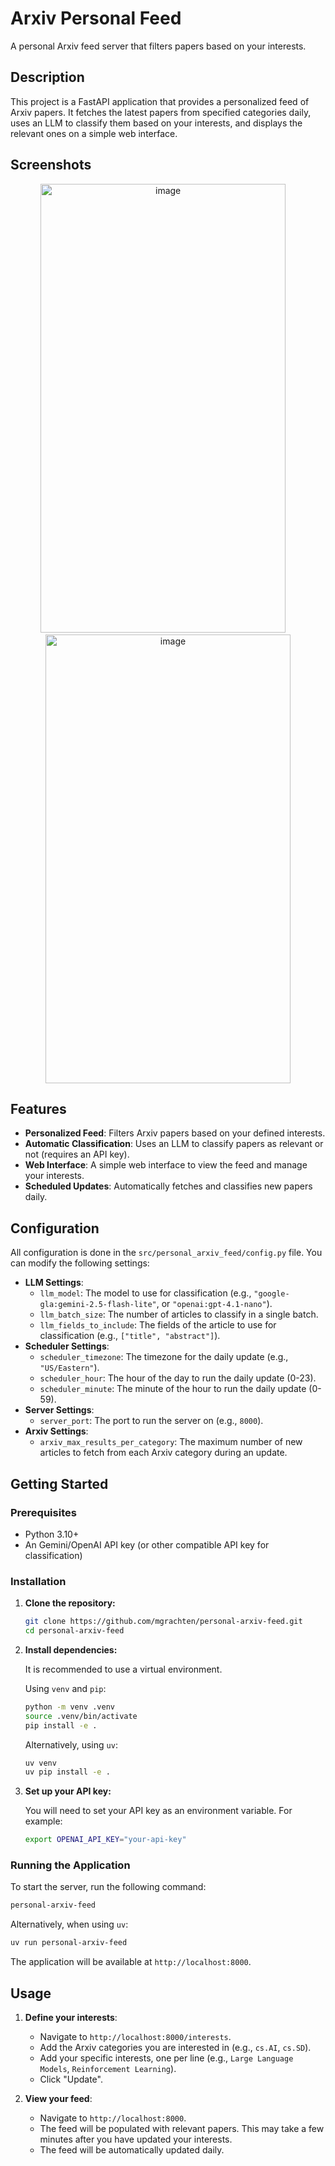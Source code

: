 # Arxiv Personal Feed

A personal Arxiv feed server that filters papers based on your interests.

## Description

This project is a FastAPI application that provides a personalized feed of Arxiv papers. It fetches the latest papers from specified categories daily, uses an LLM to classify them based on your interests, and displays the relevant ones on a simple web interface.

## Screenshots

<p align="center">
    <img width="392" height="718" alt="image" src="https://github.com/user-attachments/assets/cc1aa894-45f3-4108-b556-8abe53ef6c3f" />&nbsp;&nbsp;&nbsp;&nbsp;
    <img width="392" height="718" alt="image" src="https://github.com/user-attachments/assets/54f111e0-898e-4b5e-9ca7-a22c6d59341b" />
 </p>

## Features

-   **Personalized Feed**: Filters Arxiv papers based on your defined interests.
-   **Automatic Classification**: Uses an LLM to classify papers as relevant or not (requires an API key).
-   **Web Interface**: A simple web interface to view the feed and manage your interests.
-   **Scheduled Updates**: Automatically fetches and classifies new papers daily.

## Configuration

All configuration is done in the `src/personal_arxiv_feed/config.py` file. You can modify the following settings:

-   **LLM Settings**:
    -   `llm_model`: The model to use for classification (e.g., `"google-gla:gemini-2.5-flash-lite"`, or `"openai:gpt-4.1-nano"`).
    -   `llm_batch_size`: The number of articles to classify in a single batch.
    -   `llm_fields_to_include`: The fields of the article to use for classification (e.g., `["title", "abstract"]`).
-   **Scheduler Settings**:
    -   `scheduler_timezone`: The timezone for the daily update (e.g., `"US/Eastern"`).
    -   `scheduler_hour`: The hour of the day to run the daily update (0-23).
    -   `scheduler_minute`: The minute of the hour to run the daily update (0-59).
-   **Server Settings**:
    -   `server_port`: The port to run the server on (e.g., `8000`).
-   **Arxiv Settings**:
    -   `arxiv_max_results_per_category`: The maximum number of new articles to fetch from each Arxiv category during an update.

## Getting Started

### Prerequisites

-   Python 3.10+
-   An Gemini/OpenAI API key (or other compatible API key for classification)

### Installation

1.  **Clone the repository:**

    ```bash
    git clone https://github.com/mgrachten/personal-arxiv-feed.git
    cd personal-arxiv-feed
    ```

2.  **Install dependencies:**

    It is recommended to use a virtual environment.

    Using `venv` and `pip`:
    ```bash
    python -m venv .venv
    source .venv/bin/activate
    pip install -e .
    ```

    Alternatively, using `uv`:
    ```bash
    uv venv
    uv pip install -e .
    ```

3.  **Set up your API key:**

    You will need to set your API key as an environment variable. For example:

    ```bash
    export OPENAI_API_KEY="your-api-key"
    ```

### Running the Application

To start the server, run the following command:

```bash
personal-arxiv-feed
```

Alternatively, when using `uv`:

```bash
uv run personal-arxiv-feed
```

The application will be available at `http://localhost:8000`.

## Usage

1.  **Define your interests**:
    -   Navigate to `http://localhost:8000/interests`.
    -   Add the Arxiv categories you are interested in (e.g., `cs.AI`, `cs.SD`).
    -   Add your specific interests, one per line (e.g., `Large Language Models`, `Reinforcement Learning`).
    -   Click "Update".

2.  **View your feed**:
    -   Navigate to `http://localhost:8000`.
    -   The feed will be populated with relevant papers. This may take a few minutes after you have updated your interests.
    -   The feed will be automatically updated daily.

